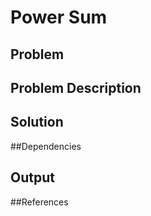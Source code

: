 # Power Sum


## Problem 



## Problem Description 

## Solution



##Dependencies 


## Output




##References
